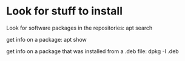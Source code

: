 # Look for stuff to install

Look for software packages in the repositories:
apt search <name>

get info on a package:
apt show <name>

get info on a package that was installed from a .deb file:
dpkg -I <name>.deb

